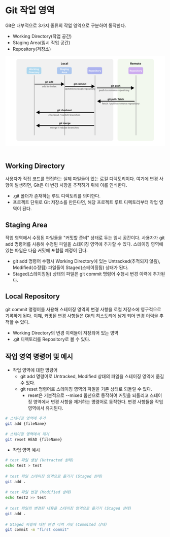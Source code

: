 # Git 작업 영역

Git은 내부적으로 3가지 종류의 작업 영역으로 구분하여 동작한다.

 - Working Directory(작업 공간)
 - Staging Area(임시 작업 공간)
 - Repository(저장소)

<div align="center">
    <img src="./images/area_lifecycle.png">
</div>
<br/>

## Working Directory

사용자가 직접 코드를 편집하는 실제 파일들이 있는 로컬 디렉토리이다. 여기에 변경 사항이 발생하면, Git은 이 변경 사항을 추적하기 위해 이를 인식한다.

 - .git 폴더가 존재하는 루트 디렉토리를 의미한다.
 - 프로젝트 단위로 Git 저장소를 만든다면, 해당 프로젝트 루트 디렉토리부터 작업 영역이 된다.

## Staging Area

작업 영역에서 수정된 파일들을 "커밋할 준비" 상태로 두는 임시 공간이다. 사용자가 git add 명령어를 사용해 수정된 파일을 스테이징 영역에 추가할 수 있다. 스테이징 영역에 있는 파일은 다음 커밋에 포함될 예정이 된다.
 - git add 명령어 수행시 Working Directory에 있는 Untracked(추적되지 않음), Modified(수정됨) 파일들이 Staged(스테이징됨) 상태가 된다.
 - Staged(스테이징됨) 상태의 파일은 git commit 명령어 수행시 변경 이력에 추가된다.

## Local Repository

git commit 명령어를 사용해 스테이징 영역의 변경 사항을 로컬 저장소에 영구적으로 기록하게 된다. 이떄, 커밋된 변경 사항들은 Git의 히스토리에 남게 되어 변경 이력을 추적할 수 있다.
 - Working Directory의 변경 이력들이 저장되어 있는 영역
 - .git 디렉토리를 Repository로 볼 수 있다.

## 작업 영역 명령어 및 예시

 - 작업 영역에 대한 명령어
    - git add 명령어로 Untracked, Modified 상태의 파일을 스테이징 영역에 옮길 수 있다.
    - git reset 명령어로 스테이징 영역의 파일을 기존 상태로 되돌릴 수 있다.
        - reset은 기본적으로 --mixed 옵션으로 동작하여 커밋을 되돌리고 스테이징 영역에서 변경 사항을 제거하는 명령어로 동작한다. 변경 사항들을 작업 영역에서 유지된다.
```bash
# 스테이징 영역에 추가
git add {fileName}

# 스테이징 영역에서 제거
git reset HEAD {fileName}
```

 - 작업 영역 예시
```bash
# test 파일 생성 (Untracted 상태)
echo test > test

# test 파일 스테이징 영역으로 옮기기 (Staged 상태)
git add .

# test 파일 변경 (Modified 상태)
echo test2 >> test

# test 파일의 변경된 내용을 스테이징 영역으로 옮기기 (Staged 상태)
git add .

# Staged 파일에 대한 변경 이력 커밋 (Commited 상태)
git commit -m "first commit"
```
